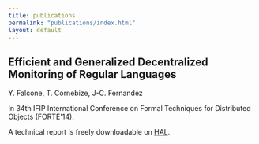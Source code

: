 ```yaml
---
title: publications
permalink: "publications/index.html"
layout: default
---
```


## Efficient and Generalized Decentralized Monitoring of Regular Languages
Y. Falcone, T. Cornebize, J-C. Fernandez

In 34th IFIP International Conference on Formal Techniques for Distributed Objects (FORTE'14).

A technical report is freely downloadable on [HAL](https://hal.archives-ouvertes.fr/hal-00972559).
